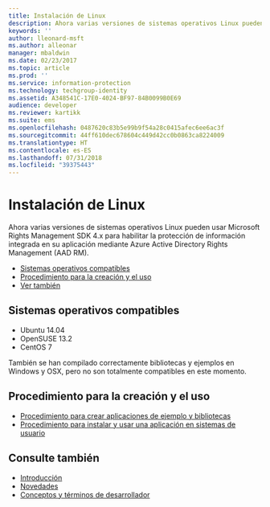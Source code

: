 ```yaml
---
title: Instalación de Linux
description: Ahora varias versiones de sistemas operativos Linux pueden usar Microsoft Rights Management SDK 4.x.
keywords: ''
author: lleonard-msft
ms.author: alleonar
manager: mbaldwin
ms.date: 02/23/2017
ms.topic: article
ms.prod: ''
ms.service: information-protection
ms.technology: techgroup-identity
ms.assetid: A348541C-17E0-4024-BF97-84B0099B0E69
audience: developer
ms.reviewer: kartikk
ms.suite: ems
ms.openlocfilehash: 0487620c83b5e99b9f54a28c0415afec6ee6ac3f
ms.sourcegitcommit: 44ff610dec678604c449d42cc0b0863ca8224009
ms.translationtype: HT
ms.contentlocale: es-ES
ms.lasthandoff: 07/31/2018
ms.locfileid: "39375443"
---
```

# <a name="linux-setup"></a>Instalación de Linux

Ahora varias versiones de sistemas operativos Linux pueden usar Microsoft Rights Management SDK 4.x para habilitar la protección de información integrada en su aplicación mediante Azure Active Directory Rights Management (AAD RM).

- [Sistemas operativos compatibles](#supported-operating-systems)
- [Procedimiento para la creación y el uso](#how-to-build-and-use)
- [Ver también](#see-also)

## <a name="supported-operating-systems"></a>Sistemas operativos compatibles

- Ubuntu 14.04
- OpenSUSE 13.2
- CentOS 7

También se han compilado correctamente bibliotecas y ejemplos en Windows y OSX, pero no son totalmente compatibles en este momento.
 
## <a name="how-to-build-and-use"></a>Procedimiento para la creación y el uso

- [Procedimiento para crear aplicaciones de ejemplo y bibliotecas](https://github.com/AzureAD/rms-sdk-for-cpp/wiki/How-to-Build)
- [Procedimiento para instalar y usar una aplicación en sistemas de usuario](https://github.com/AzureAD/rms-sdk-for-cpp/wiki/How-to-Use)

## <a name="see-also"></a>Consulte también

- [Introducción](get-started.md)
- [Novedades](release-notes.md)
- [Conceptos y términos de desarrollador](core-concepts.md)
